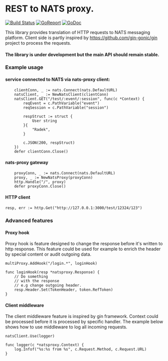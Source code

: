 # REST to NATS proxy.

[![Build Status](https://api.travis-ci.org/sohlich/nats-proxy.svg?branch=v1)](https://travis-ci.org/sohlich/nats-proxy)
[![GoReport](https://goreportcard.com/badge/gopkg.in/sohlich/nats-proxy.v1)](https://goreportcard.com/report/gopkg.in/sohlich/nats-proxy.v1)
[![GoDoc](https://godoc.org/gopkg.in/sohlich/nats-proxy.v1?status.svg)](https://godoc.org/gopkg.in/sohlich/nats-proxy.v1)



This library provides translation of HTTP requests to NATS messaging platform. 
Client side is partly inspired by https://github.com/gin-gonic/gin project to process the
requests.

#### The library is under development but the main API should remain stable.

### Example usage

#### service connected to NATS via nats-proxy client:
```
	clientConn, _ := nats.Connect(nats.DefaultURL)
	natsClient, _ := NewNatsClient(clientConn)
	natsClient.GET("/test/:event/:session", func(c *Context) {
		reqEvent = c.PathVariable("event")
		reqSession = c.PathVariable("session")

		respStruct := struct {
			User string
		}{
			"Radek",
		}

		c.JSON(200, respStruct)
	})
	defer clientConn.Close()
```
#### nats-proxy gateway
```
	proxyConn, _ := nats.Connect(nats.DefaultURL)
	proxy, _ := NewNatsProxy(proxyConn)
	http.Handle("/", proxy)
	defer proxyConn.Close()
```

#### HTTP client 
```
resp, err := http.Get("http://127.0.0.1:3000/test/12324/123")
```


### Advanced features

#### Proxy hook

Proxy hook is feature designed to change the
response before it's written to http response.
This feature could be used for example to 
enrich the header by special content or audit
outgoing data.

```
multiProxy.AddHook("/login.*", loginHook)

func loginHook(resp *natsproxy.Response) {
    // Do something 
    // with the response
    // e.g change outgoing header.
	resp.Header.Set(TokenHeader, token.RefToken)
}
```

#### Client middleware

The client middleware feature is inspired by gin framework.
Context could be processed before it is processed by specific handler.
The example below shows how to use middleware to log all incoming requests.

```
natsClient.Use(logger)

func logger(c *natsproxy.Context) {
	log.Infof("%s:%s from %s", c.Request.Method, c.Request.URL)
}
```






